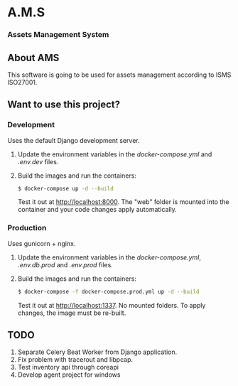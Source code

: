 # A.M.S 
### Assets Management System


About AMS
---------
This software is going to be used for assets management according to ISMS ISO27001.


Want to use this project?
-------------------------

### Development

Uses the default Django development server.

1. Update the environment variables in the *docker-compose.yml* and *.env.dev* files.
2. Build the images and run the containers:

    ```sh
    $ docker-compose up -d --build
    ```

    Test it out at [http://localhost:8000](http://localhost:8000). The "web" folder is mounted into the container and your code changes apply automatically.

### Production

Uses gunicorn + nginx.

1. Update the environment variables in the *docker-compose.yml*, *.env.db.prod* and *.env.prod* files.
2. Build the images and run the containers:

    ```sh
    $ docker-compose -f docker-compose.prod.yml up -d --build
    ```

    Test it out at [http://localhost:1337](http://localhost:1337). No mounted folders. To apply changes, the image must be re-built.


TODO
----
1. Separate Celery Beat Worker from Django application.
2. Fix problem with tracerout and libpcap.
3. Test inventory api through coreapi
4. Develop agent project for windows 

